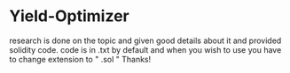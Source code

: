 # Yield-Optimizer
research is done on the topic and given good details about it and provided solidity code.
code is in .txt by default and when you wish to use you have to change extension to " .sol "
Thanks!
